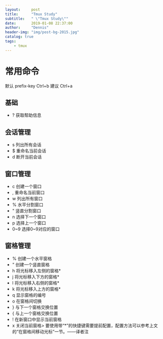 ```yaml
---
layout:     post
title:      "Tmux Study"
subtitle:   " \"Tmux Study\""
date:       2019-01-08 22:37:00
author:     "Dennis"
header-img: "img/post-bg-2015.jpg"
catalog: true
tags:
    - tmux
---
```


# 常用命令
默认 prefix-key Ctrl+b
建议 Ctrl+a

## 基础
* ? 获取帮助信息

## 会话管理
* s 列出所有会话
* $ 重命名当前会话
* d 断开当前会话

## 窗口管理
* c 创建一个窗口
* , 重命名当前窗口
* w 列出所有窗口
* % 水平分割窗口
* " 竖直分割窗口
* n 选择下一个窗口
* p 选择上一个窗口
* 0~9 选择0~9对应的窗口

## 窗格管理
* % 创建一个水平窗格
* " 创建一个竖直窗格
* h 将光标移入左侧的窗格*
* j 将光标移入下方的窗格*
* l 将光标移入右侧的窗格*
* k 将光标移入上方的窗格*
* q 显示窗格的编号
* o 在窗格间切换
* } 与下一个窗格交换位置
* { 与上一个窗格交换位置
* ! 在新窗口中显示当前窗格
* x 关闭当前窗格> 要使用带“*”的快捷键需要提前配置，配置方法可以参考上文的“在窗格间移动光标”一节。——译者注
